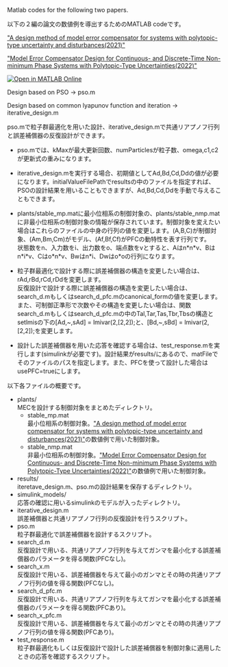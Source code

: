 Matlab codes for the following two papers. 

以下の２編の論文の数値例を導出するためのMATLAB codeです。

["A design method of model error compensator for systems with polytopic-type uncertainty and disturbances(2021)"](https://www.tandfonline.com/doi/full/10.1080/18824889.2021.1918392?src=)

["Model Error Compensator Design for Continuous- and Discrete-Time Non-minimum Phase Systems with Polytopic-Type Uncertainties(2022)"](https://www.tandfonline.com/doi/pdf/10.1080/18824889.2022.2052628?needAccess=true)

[![Open in MATLAB Online](https://www.mathworks.com/images/responsive/global/open-in-matlab-online.svg)](https://matlab.mathworks.com/open/github/v1?repo=Hiroshi-Okajima/Robust-control-MATLAB_MEC01)

Design based on PSO -> pso.m

Design based on common lyapunov function and iteration -> iterative_design.m

pso.mで粒子群最適化を用いた設計、iterative_design.mで共通リアプノフ行列と誤差補償器の反復設計ができます。

- pso.mでは、kMaxが最大更新回数、numParticlesが粒子数、omega,c1,c2が更新式の重みになります。

- iterative_design.mを実行する場合、初期値としてAd,Bd,Cd,Ddの値が必要になります。initialValueFilePathでresultsの中のファイルを指定すれば、PSOの設計結果を用いることもできますが、Ad,Bd,Cd,Ddを手動で与えることもできます。

- plants/stable_mp.matに最小位相系の制御対象の、plants/stable_nmp.matに非最小位相系の制御対象の情報が保存されています。制御対象を変えたい場合はこれらのファイルの中身の行列の値を変更します。(A,B,C)が制御対象、(Am,Bm,Cm)がモデル、(Af,Bf,Cf)がPFCの動特性を表す行列です。  
状態数をn、入力数をi、出力数をo、端点数をvとすると、Aはn\*n\*v、Bはn\*i\*v、Cはo\*n\*v、Bwはn\*i、Dwはo\*oの行列になります。

- 粒子群最適化で設計する際に誤差補償器の構造を変更したい場合は、rAd,rBd,rCd,rDdを変更します。  
反復設計で設計する際に誤差補償器の構造を変更したい場合は、search_d.mもしくはsearch_d_pfc.mのcanonical_formの値を変更します。また、可制御正準形で次数やその構造を変更したい場合は、関数search_d.mもしくはsearch_d_pfc.mの中のTal,Tar,Tas,Tbr,Tbsの構造とsetlmisの下の\[Ad,~,sAd\] = lmivar(2,\[2,2]);と、\[Bd,\~,sBd\] = lmivar(2,\[2,2]);を変更します。

- 設計した誤差補償器を用いた応答を確認する場合は、test_response.mを実行します(simulinkが必要です)。設計結果がresults/にあるので、matFileでそのファイルのパスを指定します。また、PFCを使って設計した場合はusePFC=trueにします。

以下各ファイルの概要です。

- plants/  
    MECを設計する制御対象をまとめたディレクトリ。  
    - stable_mp.mat  
        最小位相系の制御対象。["A design method of model error compensator for systems with polytopic-type uncertainty and disturbances(2021)"](https://www.tandfonline.com/doi/full/10.1080/18824889.2021.1918392?src=)の数値例で用いた制御対象。
    - stable_nmp.mat  
        非最小位相系の制御対象。["Model Error Compensator Design for Continuous- and Discrete-Time Non-minimum Phase Systems with Polytopic-Type Uncertainties(2022)"](https://www.tandfonline.com/doi/pdf/10.1080/18824889.2022.2052628?needAccess=true)の数値例で用いた制御対象。
- results/  
    iteretave_design.m、pso.mの設計結果を保存するディレクトリ。  
- simulink_models/  
    応答の確認に用いるsimulinkのモデルが入ったディレクトリ。
- iterative_design.m  
    誤差補償器と共通リアプノフ行列の反復設計を行うスクリプト。
- pso.m  
    粒子群最適化で誤差補償器を設計するスクリプト。
- search_d.m  
    反復設計で用いる、共通リアプノフ行列を与えてガンマを最小化する誤差補償器のパラメータを得る関数(PFCなし)。
- search_x.m  
    反復設計で用いる、誤差補償器を与えて最小のガンマとその時の共通リアプノフ行列の値を得る関数(PFCなし)。
- search_d_pfc.m  
    反復設計で用いる、共通リアプノフ行列を与えてガンマを最小化する誤差補償器のパラメータを得る関数(PFCあり)。
- search_x_pfc.m  
    反復設計で用いる、誤差補償器を与えて最小のガンマとその時の共通リアプノフ行列の値を得る関数(PFCあり)。
- test_response.m  
    粒子群最適化もしくは反復設計で設計した誤差補償器を制御対象に適用したときの応答を確認するスクリプト。

